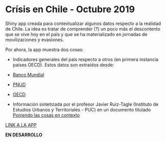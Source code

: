 Crísis en Chile - Octubre 2019
================

Shiny app creada para contextualizar algunos datos respecto a la realidad de Chile. La idea es tratar de comprender (?) un poco más el descontento que se vive hoy en el país y que se ha materializado en jornadas de movilizaciones y evasiones.

Por ahora, la app muestra dos cosas:

-   Indicadores generales del país respecto a otros (en primera instancia países OECD). Estos datos son extraídos desde:
-   [Banco Mundial](https://data.worldbank.org/indicator)
-   [PNUD](http://hdr.undp.org/en/data)
-   [OECD](https://www.oecd.org/tax/tax-policy/base-de-datos-global-de-estadisticas-tributarias.htm)

-   Información sintetizada por el profesor Javier Ruiz-Tagle (Instituto de Estudios Urbanos y Territoriales - PUC) en un documento titulado [Poniendo las cosas en contexto](https://twitter.com/CedeusChile/status/1185940968740184071/photo/1)

[LINK A LA APP](https://pabloaguirreh.shinyapps.io/Indicadores2019/)

**EN DESARROLLO**

